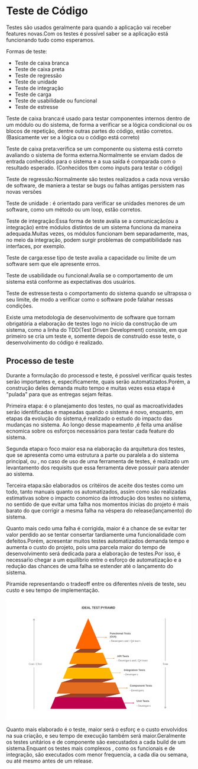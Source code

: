 # Teste de Código

Testes são usados geralmente para quando a aplicação vai receber features novas.Com os testes é possível saber se a aplicação
está funcionando tudo como esperamos.

Formas de teste:
* Teste de caixa branca
* Teste de caixa preta
* Teste de regressão
* Teste de unidade
* Teste de integração
* Teste de carga
* Teste de usabilidade ou funcional
* Teste de estresse


Teste de caixa branca:é usado para testar componentes internos dentro de um módulo ou do sistema, de forma a verificar se a lógica condicional ou os blocos de repetição, dentre outras partes do código, estão corretos.
(Basicamente ver se a lógica ou o código está correto)

Teste de caixa preta:verifica se um componente ou sistema está correto avaliando o sistema de forma externa.Normalmente se enviam dados de entrada conhecidos para o sistema e a sua saída é comparada com o resultado esperado.
(Conhecidos tbm como inputs para testar o código)

Teste de regressão:Normalmente são testes realizados a cada nova versão de software, de maniera a testar se bugs ou falhas antigas persistem nas novas versões

Teste de unidade : é orientado para verificar se unidades menores de um software, como um método ou um loop, estão corretos.

Teste de integração:Essa forma de teste avalia se a comunicação(ou a integração) entre módulos distintos de um sistema funciona da maneira adequada.Muitas vezes, os módulos funcionam bem separadamente, mas, no meio da integração, podem surgir problemas de compatibilidade nas interfaces, por exemplo.

Teste de carga:esse tipo de teste avalia a capacidade ou limite de um software sem que ele apresente erros.

Teste de usabilidade ou funcional:Avalia se o comportamento de um sistema está conforme as expectativas dos usuários.

Teste de estresse:testa o comportamento do sistema quando se ultrapssa o seu limite, de modo a verificar como o software pode falahar nessas condições.


Existe uma metodologia de desenvolvimento de software que tornam obrigatória a elaboração de testes logo no início da construção de um sistema, como a linha do TDD(Test Driven Development)
consiste, em que primeiro se cria um teste e, somente depois de construído esse teste, o desenvolvimento do código é realizado.

## Processo de teste
Durante a formulação do processod e teste, é possível verificar quais testes serão importantes e, especificamente, quais serão automatizados.Porém, a construção deles demanda muito tempo e muitas vezes essa etapa é "pulada" para que as entregas sejam feitas.

Primeira etapa: é o planejamento dos testes, no qual as macroatividades serão identificadas e mapeadas quando o sistema é novo, enquanto, em etapas da evolução do sistema,é realizado o estudo do impacto das mudanças no sistema.
Ao longo desse mapeamento ,é feita uma análise ecnomica sobre os esforços necessários para testar cada feature do sistema.

Segunda etapa:o foco maior esa na elaboração da arquitetura dos testes, que se apresenta como uma estrutura a parte ou paralela a do sistema principal, ou , no caso de uso de uma ferramenta de testes, é realizado um levantamento dos requisits que essa ferramenta deve possuir para atender ao sistema.

Terceira etapa:são elaborados os critéiros de aceite dos testes como um todo, tanto manuais quanto os automatizados, assim como são realizadas estimativas sobre o impacto conomico da introdução dos testes no sistema, no sentido de que evitar uma falha nos momentos inicias do projeto é mais barato do que corrigir a mesma falha na véspera do release(lançamento) do sistema.

Quanto mais cedo uma falha é corrigida, maior é a chance de se evitar ter valor perdido ao se tentar consertar tardiamente uma funcionalidade com defeitos.Porém, acresentar muitos testes automatizados demanda tempo e aumenta o custo do projeto, pois uma parcela maior do tempo de desenvolvimento será dedicada para a elaboração de testes.Por isso, é necessaŕio chegar a um equilíbrio entre o esforço de automatização e a redução das chances de uma falha se estender até o lançamento do sistema.

Piramide representando o tradeoff entre os diferentes níveis de teste, seu custo e seu tempo de implementação.

![foto da piramida](./imagens/piramideTeste.png)

Quanto mais elaborado é o teste, maior será o esforç e o custo envolvidos na sua criação, e seu tempo de execução também será maior.Geralmente os testes unitários e de componente são execustados a cada build de um sistema.Enquant os testes mais complexos , como os funcionais e de integração, são executados com menor frequencia, a cada dia ou semana, ou até mesmo antes de um release.

